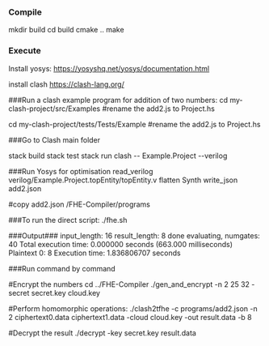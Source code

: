 
### Compile

mkdir build
cd build
cmake ..
make

### Execute



Install yosys: https://yosyshq.net/yosys/documentation.html  


install clash https://clash-lang.org/ 


###Run a clash example program for addition of two numbers:
cd my-clash-project/src/Examples
#rename the add2.js to Project.hs

cd my-clash-project/tests/Tests/Example
#rename the add2.js to Project.hs

###Go to Clash main folder

stack build
stack test
stack run clash -- Example.Project --verilog 

###Run Yosys for optimisation
read_verilog verilog/Example.Project.topEntity/topEntity.v 
flatten 
Synth 
write_json add2.json 

#copy add2.json /FHE-Compiler/programs

###To run the direct script:
./fhe.sh

###Output###
input_length: 16 result_length: 8
done evaluating, numgates: 40
Total execution time: 0.000000 seconds (663.000 milliseconds)
Plaintext 0: 8
Execution time: 1.836806707 seconds


###Run command by command

#Encrypt the numbers
cd ../FHE-Compiler
./gen_and_encrypt -n 2 25 32 -secret secret.key cloud.key 


#Perform homomorphic operations:
./clash2tfhe -c programs/add2.json -n 2 ciphertext0.data ciphertext1.data -cloud cloud.key -out result.data -b 8 

#Decrypt the result
./decrypt -key secret.key result.data  


